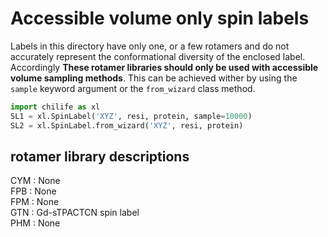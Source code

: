 # Accessible volume only spin labels

Labels in this directory have only one, or a few rotamers and do not accurately represent the conformational diversity of the enclosed label. Accordingly **These rotamer libraries should only be used with accessible volume sampling methods**. This can be achieved wither by using the ``sample`` keyword argument or the ``from_wizard`` class method.

```python
import chilife as xl
SL1 = xl.SpinLabel('XYZ', resi, protein, sample=10000)
SL2 = xl.SpinLabel.from_wizard('XYZ', resi, protein)
```


## rotamer library descriptions
CYM      : None  
FPB      : None  
FPM      : None  
GTN      : Gd-sTPACTCN spin label  
PHM      : None  
